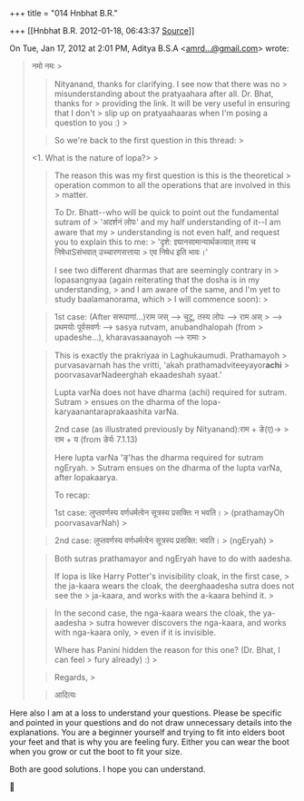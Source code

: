 +++
title = "014 Hnbhat B.R."

+++
[[Hnbhat B.R.	2012-01-18, 06:43:37 [Source](https://groups.google.com/g/samskrita/c/mFZcPyTVGKg)]]



On Tue, Jan 17, 2012 at 2:01 PM, Aditya B.S.A \<[amrd...@gmail.com]()\> wrote:  

> नमो नमः >
> 
> >   
> > 
> > 
> > Nityanand, thanks for clarifying. I see now that there was no > misunderstanding about the pratyaahara after all. Dr. Bhat, thanks for > providing the link. It will be very useful in ensuring that I don't > slip up on pratyaahaaras when I'm posing a question to you :) >
> 
> > 
> >   
> > 
> > 
> > So we're back to the first question in this thread: >
> 
> >   
>   
> \<1. What is the nature of lopa?> >
> 
> > 
> > 
> >   
> > 
> > 
> > The reason this was my first question is this is the theoretical > operation common to all the operations that are involved in this > matter.
> > 
> > 
> >   
> > 
> > 
> > To Dr. Bhatt--who will be quick to point out the fundamental sutram of > 'अदर्शनं लोपः' and my half understanding of it--I am aware that my > understanding is not even half, and request you to explain this to me: > 'दृशे: ज्ञ्यानसामान्यार्थकत्वात् तस्य च निषेधाSसंभवात् उच्चारणसत्ताया > एव निषेध इति भावः।'
> > 
> > 
> >   
> > 
> > 
> > I see two different dharmas that are seemingly contrary in > lopasangnyaa (again reiterating that the dosha is in my understanding, > and I am aware of the same, and I'm yet to study baalamanorama, which > I will commence soon): >
> 
> > 
> >   
> > 
> > 
> > 1st case: (After सरूपाणां...)राम जस् --> चुटू, तस्य लोपः --> राम अस् > --> प्रथमयोः पूर्वसवर्णः --> sasya rutvam, anubandhalopah (from > upadeshe...), kharavasaanayoh --> रामाः >
> 
> > 
> >   
> > 
> > 
> > This is exactly the prakriyaa in Laghukaumudi. Prathamayoh > purvasavarnah has the vritti, 'akah prathamadviteeyayor**achi** > poorvasavarNadeerghah ekaadeshah syaat.'
> > 
> > 
> >   
> > 
> > 
> > Lupta varNa does not have dharma (achi) required for sutram. Sutram > ensues on the dharma of the lopa-karyaanantaraprakaashita varNa.
> > 
> > 
> >   
> > 
> > 
> > 2nd case (as illustrated previously by Nityanand):राम + ङे(ए)-> > राम + य (from ङेर्यः 7.1.13)
> > 
> > 
> >   
> > 
> > 
> > Here lupta varNa 'ङ्'has the dharma required for sutram ngEryah. > Sutram ensues on the dharma of the lupta varNa, after lopakaarya.
> > 
> > 
> >   
> > 
> > 
> > To recap:
> > 
> > 
> >   
> > 
> > 
> > 1st case: लुप्तवर्णस्य वर्णधर्मत्वेन सूत्रस्य प्रसक्तिः न भवति। > (prathamayOh poorvasavarNah) >
> 
> > 
> > 
> > 
> > 
> > 2nd case: लुप्तवर्णस्य वर्णधर्मत्वेन सूत्रस्य प्रसक्ति: भवति। > (ngEryah) >
> 
> > 
> >   
> > 
> > 
> > Both sutras prathamayor and ngEryah have to do with aadesha.
> > 
> > 
> >   
> > 
> > 
> > If lopa is like Harry Potter's invisibility cloak, in the first case, > the ja-kaara wears the cloak, the deerghaadesha sutra does not see the > ja-kaara, and works with the a-kaara behind it. >
> 
> > 
> >   
> > 
> > 
> > In the second case, the nga-kaara wears the cloak, the ya-aadesha > sutra however discovers the nga-kaara, and works with nga-kaara only, > even if it is invisible.
> > 
> > 
> >   
> > 
> > 
> > Where has Panini hidden the reason for this one? (Dr. Bhat, I can feel > fury already) :) >
> 
> > 
> >   
> > 
> > 
> > Regards, >
> 
> > 
> >   
> > 
> > 
> > आदित्यः
> > 
> > 
> >   
> > 
> > 
> >   
> > 

  

  

Here also I am at a loss to understand your questions. Please be specific and pointed in your questions and do not draw unnecessary details into the explanations. You are a beginner yourself and trying to fit into elders boot your feet and that is why you are feeling fury. Either you can wear the boot when you grow or cut the boot to fit your size.

  

Both are good solutions. I hope you can understand.

  

  

  





